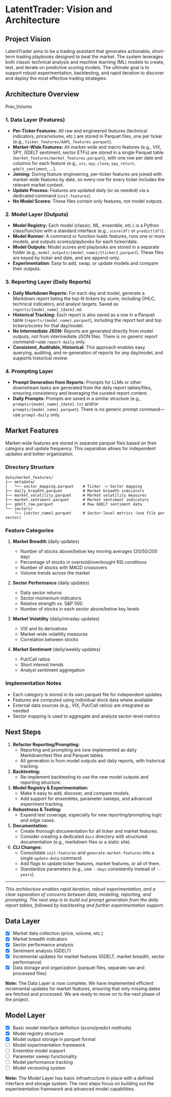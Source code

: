 # LatentTrader: Vision and Architecture

## Project Vision
LatentTrader aims to be a trading assistant that generates actionable, short-term trading playbooks designed to beat the market. The system leverages both classic technical analysis and machine learning (ML) models to create, test, and iterate on predictive scoring models. The ultimate goal is to support robust experimentation, backtesting, and rapid iteration to discover and deploy the most effective trading strategies.

## Architecture Overview
Prev_Volume
### 1. Data Layer (Features)
- **Per-Ticker Features:** All raw and engineered features (technical indicators, price/volume, etc.) are stored in Parquet files, one per ticker (e.g., `ticker_features/AAPL_features.parquet`).
- **Market-Wide Features:** All market-wide and macro features (e.g., VIX, SPY, GDELT sentiment, sector ETFs) are stored in a single Parquet table (`market_features/market_features.parquet`), with one row per date and columns for each feature (e.g., `vix`, `spy_close`, `spy_return`, `gdelt_sentiment`, ...).
- **Joining:** During feature engineering, per-ticker features are joined with market-wide features by date, so every row for every ticker includes the relevant market context.
- **Update Process:** Features are updated daily (or as needed) via a dedicated command (`init-features`).
- **No Model Scores:** These files contain only features, not model outputs.

### 2. Model Layer (Outputs)
- **Model Registry:** Each model (classic, ML, ensemble, etc.) is a Python class/function with a standard interface (e.g., `score(df)` or `predict(df)`).
- **Model Runner:** A command or function loads features, runs one or more models, and outputs scores/playbooks for each ticker/date.
- **Model Outputs:** Model scores and playbooks are stored in a separate folder (e.g., `model_outputs/{model_name}/{ticker}.parquet`). These files are keyed by ticker and date, and are append-only.
- **Experimentation:** Easy to add, swap, or update models and compare their outputs.

### 3. Reporting Layer (Daily Reports)
- **Daily Markdown Reports:** For each day and model, generate a Markdown report listing the top-N tickers by score, including OHLC, technical indicators, and analyst targets. Saved as `reports/{model_name}_{date}.md`.
- **Historical Tracking:** Each report is also saved as a row in a Parquet table (`reports/{model_name}.parquet`), including the report text and top tickers/scores for that day/model.
- **No Intermediate JSON:** Reports are generated directly from model outputs, not from intermediate JSON files. There is no generic report command—use `report-daily` only.
- **Consistent, Auditable, Historical:** This approach enables easy querying, auditing, and re-generation of reports for any day/model, and supports historical review.

### 4. Prompting Layer
- **Prompt Generation from Reports:** Prompts for LLMs or other downstream tasks are generated from the daily report tables/files, ensuring consistency and leveraging the curated report content.
- **Daily Prompts:** Prompts are saved in a similar structure (e.g., `prompts/{model_name}_{date}.txt` and/or `prompts/{model_name}.parquet`). There is no generic prompt command—use `prompt-daily` only.

## Market Features

Market-wide features are stored in separate parquet files based on their category and update frequency. This separation allows for independent updates and better organization.

### Directory Structure
```
data/market_features/
├── metadata/
│   └── sector_mapping.parquet    # Ticker -> Sector mapping
├── daily_breadth.parquet         # Market breadth indicators
├── market_volatility.parquet     # Market volatility measures
├── market_sentiment.parquet      # Market sentiment indicators
├── gdelt_raw.parquet             # Raw GDELT sentiment data
└── sectors/
    └── {sector_name}.parquet     # Sector-level metrics (one file per sector)
```

### Feature Categories

1. **Market Breadth** (daily updates)
   - Number of stocks above/below key moving averages (20/50/200 day)
   - Percentage of stocks in oversold/overbought RSI conditions
   - Number of stocks with MACD crossovers
   - Volume trends across the market

2. **Sector Performance** (daily updates)
   - Daily sector returns
   - Sector momentum indicators
   - Relative strength vs. S&P 500
   - Number of stocks in each sector above/below key levels

3. **Market Volatility** (daily/intraday updates)
   - VIX and its derivatives
   - Market-wide volatility measures
   - Correlation between stocks

4. **Market Sentiment** (daily/weekly updates)
   - Put/Call ratios
   - Short interest trends
   - Analyst sentiment aggregation

### Implementation Notes
- Each category is stored in its own parquet file for independent updates
- Features are computed using individual stock data where available
- External data sources (e.g., VIX, Put/Call ratios) are integrated as needed
- Sector mapping is used to aggregate and analyze sector-level metrics

## Next Steps
1. **Refactor Reporting/Prompting:**
    - Reporting and prompting are now implemented as daily Markdown/text files and Parquet tables.
    - All generation is from model outputs and daily reports, with historical tracking.
2. **Backtesting:**
    - Re-implement backtesting to use the new model outputs and reporting structure.
3. **Model Registry & Experimentation:**
    - Make it easy to add, discover, and compare models.
    - Add support for ensembles, parameter sweeps, and advanced experiment tracking.
4. **Robustness & Testing:**
    - Expand test coverage, especially for new reporting/prompting logic and edge cases.
5. **Documentation:**
    - Create thorough documentation for all ticker and market features.
    - Consider creating a dedicated `docs` directory with structured documentation (e.g., markdown files or a static site).
6. **CLI Changes:**
    - Consolidate `init-features` and `generate-market-features` into a single `update-data` command.
    - Add flags to update ticker features, market features, or all of them.
    - Standardize parameters (e.g., use `--days` consistently instead of `--years`).

---

*This architecture enables rapid iteration, robust experimentation, and a clear separation of concerns between data, modeling, reporting, and prompting. The next step is to build out prompt generation from the daily report tables, followed by backtesting and further experimentation support.*

## Data Layer
- [x] Market data collection (price, volume, etc.)
- [x] Market breadth indicators
- [x] Sector performance analysis
- [x] Sentiment analysis (GDELT)
- [x] Incremental updates for market features (GDELT, market breadth, sector performance)
- [x] Data storage and organization (parquet files, separate raw and processed files)

**Note:** The Data Layer is now complete. We have implemented efficient incremental updates for market features, ensuring that only missing dates are fetched and processed. We are ready to move on to the next phase of the project.

## Model Layer
- [x] Basic model interface definition (score/predict methods)
- [x] Model registry structure
- [x] Model output storage in parquet format
- [ ] Model experimentation framework
- [ ] Ensemble model support
- [ ] Parameter sweep functionality
- [ ] Model performance tracking
- [ ] Model versioning system

**Note:** The Model Layer has basic infrastructure in place with a defined interface and storage system. The next steps focus on building out the experimentation framework and advanced model capabilities.
